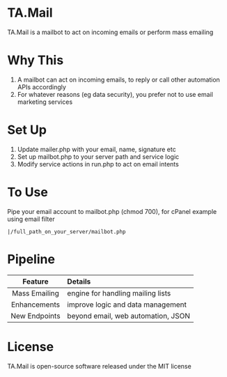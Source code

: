 # TA.Mail
TA.Mail is a mailbot to act on incoming emails or perform mass emailing

# Why This
1. A mailbot can act on incoming emails, to reply or call other automation APIs accordingly
2. For whatever reasons (eg data security), you prefer not to use email marketing services

# Set Up
1. Update mailer.php with your email, name, signature etc
2. Set up mailbot.php to your server path and service logic
3. Modify service actions in run.php to act on email intents

# To Use
Pipe your email account to mailbot.php (chmod 700), for cPanel example using email filter
```
|/full_path_on_your_server/mailbot.php
```

# Pipeline
Feature|Details
:-----:|:------
Mass Emailing|engine for handling mailing lists
Enhancements|improve logic and data management
New Endpoints|beyond email, web automation, JSON

# License
TA.Mail is open-source software released under the MIT license
